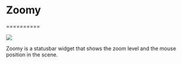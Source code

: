 # Zoomy
==========

![](https://i.imgur.com/oRc6dRN.png)

Zoomy is a statusbar widget that shows the zoom level and the mouse position in the scene.

